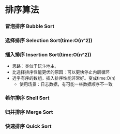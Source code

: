 # 排序算法

### 冒泡排序 Bubble Sort

### 选择排序 Selection Sort(time:O(n^2))

### 插入排序 Insertion Sort(time:O(n^2))
- 思路：类似于玩斗地主，
- 比选择排序性能更优的原因：可以更快停止内层循环
- 近乎有序的数组，插入排序性能非常好。变成time:O(n)
    - 使用场景：日志数据，有可能一些数据顺序不一致

### 希尔排序 Shell Sort

### 归并排序 Merge Sort

### 快速排序 Quick Sort